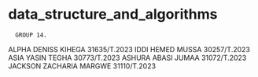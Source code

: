 # data_structure_and_algorithms
      GROUP 14.
ALPHA DENISS KIHEGA 31635/T.2023
IDDI HEMED MUSSA 30257/T.2023
ASIA YASIN TEGHA 30773/T.2023
ASHURA ABASI JUMAA 31072/T.2023
JACKSON ZACHARIA MARGWE 31110/T.2023
